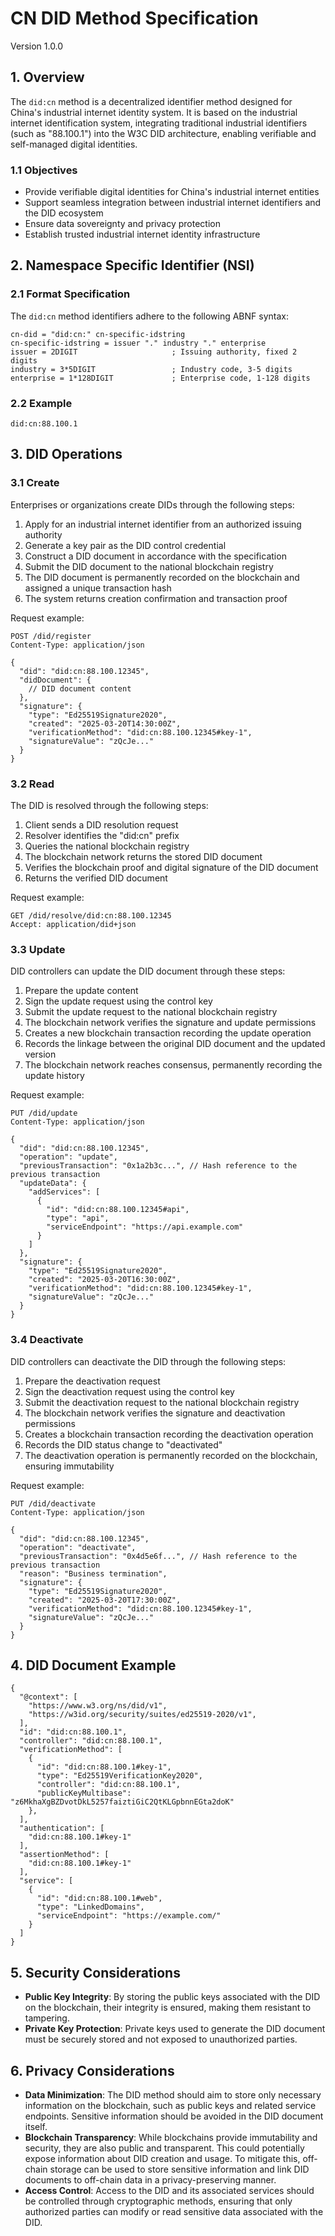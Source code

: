 # CN DID Method Specification

Version 1.0.0

## 1. Overview

The `did:cn` method is a decentralized identifier method designed for China's industrial internet identity system. It is based on the industrial internet identification system, integrating traditional industrial identifiers (such as "88.100.1") into the W3C DID architecture, enabling verifiable and self-managed digital identities.

### 1.1 Objectives

- Provide verifiable digital identities for China's industrial internet entities
- Support seamless integration between industrial internet identifiers and the DID ecosystem
- Ensure data sovereignty and privacy protection
- Establish trusted industrial internet identity infrastructure

## 2. Namespace Specific Identifier (NSI)

### 2.1 Format Specification

The `did:cn` method identifiers adhere to the following ABNF syntax:

```
cn-did = "did:cn:" cn-specific-idstring
cn-specific-idstring = issuer "." industry "." enterprise 
issuer = 2DIGIT                     ; Issuing authority, fixed 2 digits
industry = 3*5DIGIT                 ; Industry code, 3-5 digits
enterprise = 1*128DIGIT             ; Enterprise code, 1-128 digits
```

### 2.2 Example

`did:cn:88.100.1` 

## 3. DID Operations

### 3.1 Create

Enterprises or organizations create DIDs through the following steps:

1. Apply for an industrial internet identifier from an authorized issuing authority
2. Generate a key pair as the DID control credential
3. Construct a DID document in accordance with the specification
4. Submit the DID document to the national blockchain registry
5. The DID document is permanently recorded on the blockchain and assigned a unique transaction hash
6. The system returns creation confirmation and transaction proof

Request example:

```
POST /did/register
Content-Type: application/json

{
  "did": "did:cn:88.100.12345",
  "didDocument": {
    // DID document content
  },
  "signature": {
    "type": "Ed25519Signature2020",
    "created": "2025-03-20T14:30:00Z",
    "verificationMethod": "did:cn:88.100.12345#key-1",
    "signatureValue": "zQcJe..."
  }
}
```

### 3.2 Read

The DID is resolved through the following steps:

1. Client sends a DID resolution request
2. Resolver identifies the "did:cn" prefix
3. Queries the national blockchain registry
4. The blockchain network returns the stored DID document
5. Verifies the blockchain proof and digital signature of the DID document
6. Returns the verified DID document

Request example:

```
GET /did/resolve/did:cn:88.100.12345
Accept: application/did+json
```

### 3.3 Update

DID controllers can update the DID document through these steps:

1. Prepare the update content
2. Sign the update request using the control key
3. Submit the update request to the national blockchain registry
4. The blockchain network verifies the signature and update permissions
5. Creates a new blockchain transaction recording the update operation
6. Records the linkage between the original DID document and the updated version
7. The blockchain network reaches consensus, permanently recording the update history

Request example:

```
PUT /did/update
Content-Type: application/json

{
  "did": "did:cn:88.100.12345",
  "operation": "update",
  "previousTransaction": "0x1a2b3c...", // Hash reference to the previous transaction
  "updateData": {
    "addServices": [
      {
        "id": "did:cn:88.100.12345#api",
        "type": "api",
        "serviceEndpoint": "https://api.example.com"
      }
    ]
  },
  "signature": {
    "type": "Ed25519Signature2020",
    "created": "2025-03-20T16:30:00Z",
    "verificationMethod": "did:cn:88.100.12345#key-1",
    "signatureValue": "zQcJe..."
  }
}
```

### 3.4 Deactivate

DID controllers can deactivate the DID through the following steps:

1. Prepare the deactivation request
2. Sign the deactivation request using the control key
3. Submit the deactivation request to the national blockchain registry
4. The blockchain network verifies the signature and deactivation permissions
5. Creates a blockchain transaction recording the deactivation operation
6. Records the DID status change to "deactivated"
7. The deactivation operation is permanently recorded on the blockchain, ensuring immutability

Request example:

```
PUT /did/deactivate
Content-Type: application/json

{
  "did": "did:cn:88.100.12345",
  "operation": "deactivate",
  "previousTransaction": "0x4d5e6f...", // Hash reference to the previous transaction
  "reason": "Business termination",
  "signature": {
    "type": "Ed25519Signature2020",
    "created": "2025-03-20T17:30:00Z",
    "verificationMethod": "did:cn:88.100.12345#key-1",
    "signatureValue": "zQcJe..."
  }
}
```

## 4. DID Document Example

```
{
  "@context": [
    "https://www.w3.org/ns/did/v1",
    "https://w3id.org/security/suites/ed25519-2020/v1",
  ],
  "id": "did:cn:88.100.1",
  "controller": "did:cn:88.100.1",
  "verificationMethod": [
    {
      "id": "did:cn:88.100.1#key-1",
      "type": "Ed25519VerificationKey2020",
      "controller": "did:cn:88.100.1",
      "publicKeyMultibase": "z6MkhaXgBZDvotDkL5257faiztiGiC2QtKLGpbnnEGta2doK"
    },
  ],
  "authentication": [
    "did:cn:88.100.1#key-1"
  ],
  "assertionMethod": [
    "did:cn:88.100.1#key-1"
  ],
  "service": [
    {
      "id": "did:cn:88.100.1#web",
      "type": "LinkedDomains",
      "serviceEndpoint": "https://example.com/"
    }
  ]
}
```

## 5. Security Considerations

- **Public Key Integrity**: By storing the public keys associated with the DID on the blockchain, their integrity is ensured, making them resistant to tampering.
- **Private Key Protection**: Private keys used to generate the DID document must be securely stored and not exposed to unauthorized parties.

## 6. Privacy Considerations

- **Data Minimization**: The DID method should aim to store only necessary information on the blockchain, such as public keys and related service endpoints. Sensitive information should be avoided in the DID document itself.
- **Blockchain Transparency**: While blockchains provide immutability and security, they are also public and transparent. This could potentially expose information about DID creation and usage. To mitigate this, off-chain storage can be used to store sensitive information and link DID documents to off-chain data in a privacy-preserving manner.
- **Access Control**: Access to the DID and its associated services should be controlled through cryptographic methods, ensuring that only authorized parties can modify or read sensitive data associated with the DID.